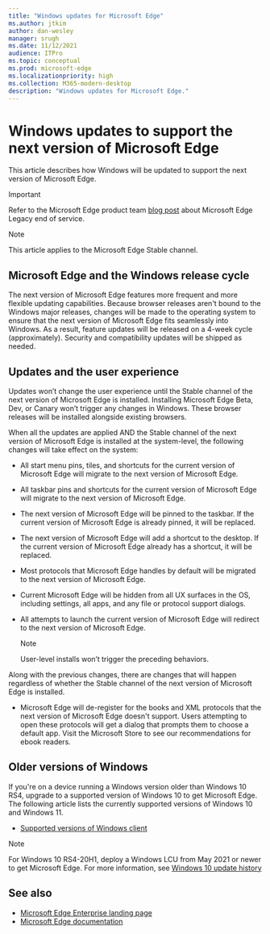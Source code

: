 ```yaml
---
title: "Windows updates for Microsoft Edge"
ms.author: jtkim
author: dan-wesley
manager: srugh
ms.date: 11/12/2021
audience: ITPro
ms.topic: conceptual
ms.prod: microsoft-edge
ms.localizationpriority: high
ms.collection: M365-modern-desktop
description: "Windows updates for Microsoft Edge."
---
```


# Windows updates to support the next version of Microsoft Edge

This article describes how Windows will be updated to support the next version of Microsoft Edge.

> [!IMPORTANT]
> Refer to the Microsoft Edge product team [blog post](https://aka.ms/EdgeLegacyEOS) about Microsoft Edge Legacy end of service.

> [!NOTE]
> This article applies to the Microsoft Edge Stable channel.

## Microsoft Edge and the Windows release cycle

The next version of Microsoft Edge features more frequent and more flexible updating capabilities. Because browser releases aren't bound to the Windows major releases, changes will be made to the operating system to ensure that the next version of Microsoft Edge fits seamlessly into Windows. As a result, feature updates will be released on a 4-week cycle (approximately). Security and compatibility updates will be shipped as needed.

## Updates and the user experience

Updates won’t change the user experience until the Stable channel of the next version of Microsoft Edge is installed. Installing Microsoft Edge Beta, Dev, or Canary won’t trigger any changes in Windows. These browser releases will be installed alongside existing browsers.

When all the updates are applied AND the Stable channel of the next version of Microsoft Edge is installed at the system-level, the following changes will take effect on the system:

- All start menu pins, tiles, and shortcuts for the current version of Microsoft Edge will migrate to the next version of Microsoft Edge.
- All taskbar pins and shortcuts for the current version of Microsoft Edge will migrate to the next version of Microsoft Edge.
- The next version of Microsoft Edge will be pinned to the taskbar. If the current version of Microsoft Edge is already pinned, it will be replaced.
- The next version of Microsoft Edge will add a shortcut to the desktop. If the current version of Microsoft Edge already has a shortcut, it will be replaced.
- Most protocols that Microsoft Edge handles by default will be migrated to the next version of Microsoft Edge.
- Current Microsoft Edge will be hidden from all UX surfaces in the OS, including settings, all apps, and any file or protocol support dialogs.
- All attempts to launch the current version of Microsoft Edge will redirect to the next version of Microsoft Edge.

  > [!NOTE]
  > User-level installs won’t trigger the preceding behaviors.

Along with the previous changes, there are changes that will happen regardless of whether the Stable channel of the next version of Microsoft Edge is installed.

- Microsoft Edge will de-register for the books and XML protocols that the next version of Microsoft Edge doesn't support. Users attempting to open these protocols will get a dialog that prompts them to choose a default app. Visit the Microsoft Store to see our recommendations for ebook readers.
  
## Older versions of Windows

If you're on a device running a Windows version older than Windows 10 RS4, upgrade to a supported version of Windows 10 to get Microsoft Edge. The following article lists the currently supported versions of Windows 10 and Windows 11.

- [Supported versions of Windows client](/windows/release-health/supported-versions-windows-client)

> [!NOTE]
> For Windows 10 RS4-20H1, deploy a Windows LCU from May 2021 or newer to get Microsoft Edge. For more information, see [Windows 10 update history](https://support.microsoft.com/topic/windows-10-update-history-1b6aac92-bf01-42b5-b158-f80c6d93eb11)

## See also

- [Microsoft Edge Enterprise landing page](https://aka.ms/EdgeEnterprise)
- [Microsoft Edge documentation](./index.yml)